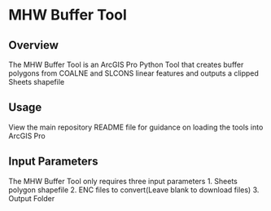 # MHW Buffer Tool

## Overview
The MHW Buffer Tool is an ArcGIS Pro Python Tool that creates buffer polygons from COALNE and SLCONS linear features and outputs a clipped Sheets shapefile

## Usage
View the main repository README file for guidance on loading the tools into ArcGIS Pro

## Input Parameters
The MHW Buffer Tool only requires three input parameters
    1. Sheets polygon shapefile
    2. ENC files to convert(Leave blank to download files)
    3. Output Folder